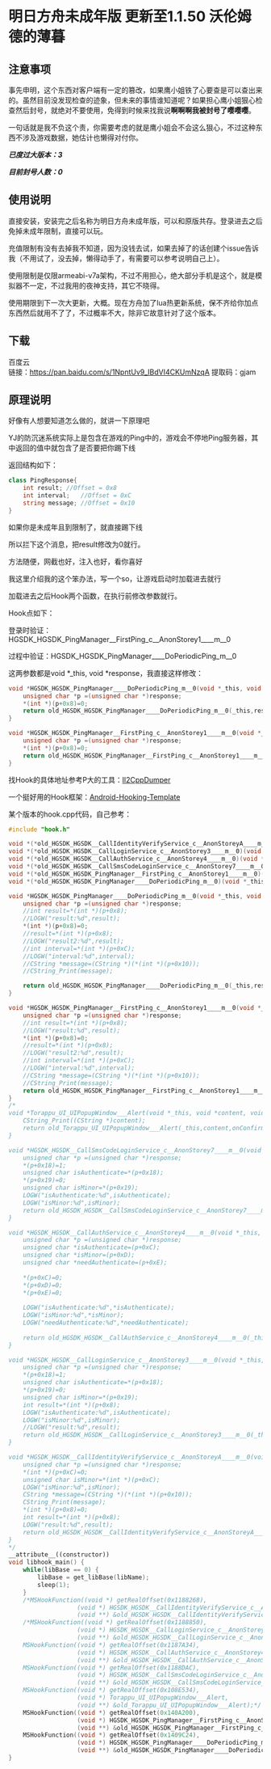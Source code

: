 # 明日方舟未成年版 更新至1.1.50 沃伦姆德的薄暮
## 注意事项
事先申明，这个东西对客户端有一定的篡改，如果鹰小姐铁了心要查是可以查出来的。虽然目前没发现检查的迹象，但未来的事情谁知道呢？如果担心鹰小姐狠心检查然后封号，就绝对不要使用，免得到时候来找我说**啊啊啊我被封号了嘤嘤嘤**。  
  
一句话就是我不负这个责，你需要考虑的就是鹰小姐会不会这么狠心，不过这种东西不涉及游戏数据，她估计也懒得对付你。

***已度过大版本：3***

***目前封号人数：0***

## 使用说明
直接安装，安装完之后名称为明日方舟未成年版，可以和原版共存。登录进去之后免掉未成年限制，直接可以玩。
    
充值限制有没有去掉我不知道，因为没钱去试，如果去掉了的话创建个issue告诉我（不用试了，没去掉，懒得动手了，有需要可以参考说明自己上）。
    
使用限制是仅限armeabi-v7a架构，不过不用担心，绝大部分手机是这个，就是模拟器不一定，不过我用的夜神支持，其它不晓得。  
  
使用期限到下一次大更新，大概。现在方舟加了lua热更新系统，保不齐给你加点东西然后就用不了了，不过概率不大，除非它故意针对了这个版本。

## 下载
百度云  
链接：https://pan.baidu.com/s/1NpntUv9_IBdVI4CKUmNzqA 提取码：gjam  

## 原理说明
好像有人想要知道怎么做的，就讲一下原理吧

YJ的防沉迷系统实际上是包含在游戏的Ping中的，游戏会不停地Ping服务器，其中返回的值中就包含了是否要把你踢下线

返回结构如下：

```csharp
class PingResponse{
	int result;	//Offset = 0x8
	int interval;	//Offset = 0xC
	string message;	//Offset = 0x10
}
```

如果你是未成年且到限制了，就直接踢下线

所以拦下这个消息，把result修改为0就行。

方法随便，网截也好，注入也好，看你喜好

我这里介绍我的这个笨办法，写一个so，让游戏启动时加载进去就行

加载进去之后Hook两个函数，在执行前修改参数就行。

Hook点如下：

登录时验证：HGSDK_HGSDK_PingManager__FirstPing_c__AnonStorey1____m__0

过程中验证：HGSDK_HGSDK_PingManager____DoPeriodicPing_m__0

这两参数都是void *_this, void *response，我直接这样修改：

```cpp
void *HGSDK_HGSDK_PingManager____DoPeriodicPing_m__0(void *_this, void *response){
	unsigned char *p =(unsigned char *)response;
	*(int *)(p+0x8)=0;
	return old_HGSDK_HGSDK_PingManager____DoPeriodicPing_m__0(_this,response);
}

void *HGSDK_HGSDK_PingManager__FirstPing_c__AnonStorey1____m__0(void *_this, void *response){
	unsigned char *p =(unsigned char *)response;
	*(int *)(p+0x8)=0;
	return old_HGSDK_HGSDK_PingManager__FirstPing_c__AnonStorey1____m__0(_this,response);
}
```

找Hook的具体地址参考P大的工具：[Il2CppDumper](https://github.com/Perfare/Il2CppDumper "Il2CppDumper")

一个挺好用的Hook框架：[Android-Hooking-Template](https://github.com/joeyjurjens/Android-Hooking-Template "Android-Hooking-Template")

某个版本的hook.cpp代码，自己参考：
```cpp
#include "hook.h"

void *(*old_HGSDK_HGSDK__CallIdentityVerifyService_c__AnonStoreyA____m__0)(void *_this, void *response);
void *(*old_HGSDK_HGSDK__CallLoginService_c__AnonStorey3____m__0)(void *_this, void *response);
void *(*old_HGSDK_HGSDK__CallAuthService_c__AnonStorey4____m__0)(void *_this, void *response);
void *(*old_HGSDK_HGSDK__CallSmsCodeLoginService_c__AnonStorey7____m__0)(void *_this, void *response);
void *(*old_HGSDK_HGSDK_PingManager__FirstPing_c__AnonStorey1____m__0)(void *_this, void *response);
void *(*old_HGSDK_HGSDK_PingManager____DoPeriodicPing_m__0)(void *_this, void *response);

void *HGSDK_HGSDK_PingManager____DoPeriodicPing_m__0(void *_this, void *response){
	unsigned char *p =(unsigned char *)response;
	//int result=*(int *)(p+0x8);
	//LOGW("result:%d",result);
	*(int *)(p+0x8)=0;
	//result=*(int *)(p+0x8);
	//LOGW("result2:%d",result);
	//int interval=*(int *)(p+0xC);
	//LOGW("interval:%d",interval);
	//CString *message=(CString *)(*(int *)(p+0x10));
	//CString_Print(message);

	return old_HGSDK_HGSDK_PingManager____DoPeriodicPing_m__0(_this,response);
}

void *HGSDK_HGSDK_PingManager__FirstPing_c__AnonStorey1____m__0(void *_this, void *response){
	unsigned char *p =(unsigned char *)response;
	//int result=*(int *)(p+0x8);
	//LOGW("result:%d",result);
	*(int *)(p+0x8)=0;
	//result=*(int *)(p+0x8);
	//LOGW("result2:%d",result);
	//int interval=*(int *)(p+0xC);
	//LOGW("interval:%d",interval);
	//CString *message=(CString *)(*(int *)(p+0x10));
	//CString_Print(message);
	return old_HGSDK_HGSDK_PingManager__FirstPing_c__AnonStorey1____m__0(_this,response);
}
/*
void *Torappu_UI_UIPopupWindow___Alert(void *_this, void *content, void *onConfirm){
	CString_Print((CString *)content);
	return old_Torappu_UI_UIPopupWindow___Alert(_this,content,onConfirm);
}

void *HGSDK_HGSDK__CallSmsCodeLoginService_c__AnonStorey7____m__0(void *_this, void *response){
	unsigned char *p =(unsigned char *)response;
	*(p+0x18)=1;
	unsigned char isAuthenticate=*(p+0x18);
	*(p+0x19)=0;
	unsigned char isMinor=*(p+0x19);
	LOGW("isAuthenticate:%d",isAuthenticate);
	LOGW("isMinor:%d",isMinor);
	return old_HGSDK_HGSDK__CallSmsCodeLoginService_c__AnonStorey7____m__0(_this,response);
}

void *HGSDK_HGSDK__CallAuthService_c__AnonStorey4____m__0(void *_this, void *response){
	unsigned char *p =(unsigned char *)response;
	unsigned char *isAuthenticate=(p+0xC);
	unsigned char *isMinor=(p+0xD);
	unsigned char *needAuthenticate=(p+0xE);
	
	*(p+0xC)=0;
	*(p+0xD)=0;
	*(p+0xE)=0;
	
	LOGW("isAuthenticate:%d",*isAuthenticate);
	LOGW("isMinor:%d",*isMinor);
	LOGW("needAuthenticate:%d",*needAuthenticate);
	
	return old_HGSDK_HGSDK__CallAuthService_c__AnonStorey4____m__0(_this,response);
}

void *HGSDK_HGSDK__CallLoginService_c__AnonStorey3____m__0(void *_this, void *response){
	unsigned char *p =(unsigned char *)response;
	*(p+0x18)=1;
	unsigned char isAuthenticate=*(p+0x18);
	*(p+0x19)=0;
	unsigned char isMinor=*(p+0x19);
	int result=*(int *)(p+0x8);
	LOGW("isAuthenticate:%d",isAuthenticate);
	LOGW("isMinor:%d",isMinor);
	//LOGW("result:%d",result);
	return old_HGSDK_HGSDK__CallLoginService_c__AnonStorey3____m__0(_this,response);
}

void *HGSDK_HGSDK__CallIdentityVerifyService_c__AnonStoreyA____m__0(void *_this, void *response){
	unsigned char *p =(unsigned char *)response;
	*(int *)(p+0xC)=0;
	unsigned char isMinor=*(int *)(p+0xC);
	LOGW("isMinor:%d",isMinor);
	CString *message=(CString *)(*(int *)(p+0x10));
	CString_Print(message);
	*(int *)(p+0x8)=0;
	int result=*(int *)(p+0x8);
	LOGW("result:%d",result);
	return old_HGSDK_HGSDK__CallIdentityVerifyService_c__AnonStoreyA____m__0(_this,response);
}
*/
__attribute__((constructor))
void libhook_main() {
    while(libBase == 0) { 
        libBase = get_libBase(libName); 
        sleep(1); 
    }   
    /*MSHookFunction((void *) getRealOffset(0x1188268),
                   (void *) HGSDK_HGSDK__CallIdentityVerifyService_c__AnonStoreyA____m__0,
                   (void **) &old_HGSDK_HGSDK__CallIdentityVerifyService_c__AnonStoreyA____m__0);*/
	/*MSHookFunction((void *) getRealOffset(0x1188850),
                   (void *) HGSDK_HGSDK__CallLoginService_c__AnonStorey3____m__0,
                   (void **) &old_HGSDK_HGSDK__CallLoginService_c__AnonStorey3____m__0);	
	MSHookFunction((void *) getRealOffset(0x1187A34),
                   (void *) HGSDK_HGSDK__CallAuthService_c__AnonStorey4____m__0,
                   (void **) &old_HGSDK_HGSDK__CallAuthService_c__AnonStorey4____m__0);		
	MSHookFunction((void *) getRealOffset(0x1188DAC),
                   (void *) HGSDK_HGSDK__CallSmsCodeLoginService_c__AnonStorey7____m__0,
                   (void **) &old_HGSDK_HGSDK__CallSmsCodeLoginService_c__AnonStorey7____m__0);
	MSHookFunction((void *) getRealOffset(0x108E534),
                   (void *) Torappu_UI_UIPopupWindow___Alert,
                   (void **) &old_Torappu_UI_UIPopupWindow___Alert);*/
	MSHookFunction((void *) getRealOffset(0x140A200),
                   (void *) HGSDK_HGSDK_PingManager__FirstPing_c__AnonStorey1____m__0,
                   (void **) &old_HGSDK_HGSDK_PingManager__FirstPing_c__AnonStorey1____m__0);
	MSHookFunction((void *) getRealOffset(0x1409C24),
                   (void *) HGSDK_HGSDK_PingManager____DoPeriodicPing_m__0,
                   (void **) &old_HGSDK_HGSDK_PingManager____DoPeriodicPing_m__0);
}
```

